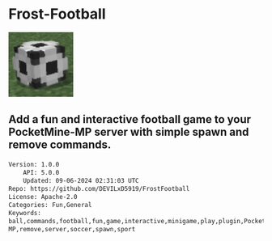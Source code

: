# Frost-Football
<img src="https://raw.githubusercontent.com/DEVILxD5919/FrostFootball/ff5847c714c0b47a71eb941afb3d05b48f20b63a/icon.png" width="128" height="128" />

## Add a fun and interactive football game to your PocketMine-MP server with simple spawn and remove commands.
```properties
Version: 1.0.0
    API: 5.0.0
    Updated: 09-06-2024 02:31:03 UTC
Repo: https://github.com/DEVILxD5919/FrostFootball
License: Apache-2.0
Categories: Fun,General
Keywords: ball,commands,football,fun,game,interactive,minigame,play,plugin,PocketMine-MP,remove,server,soccer,spawn,sport
```